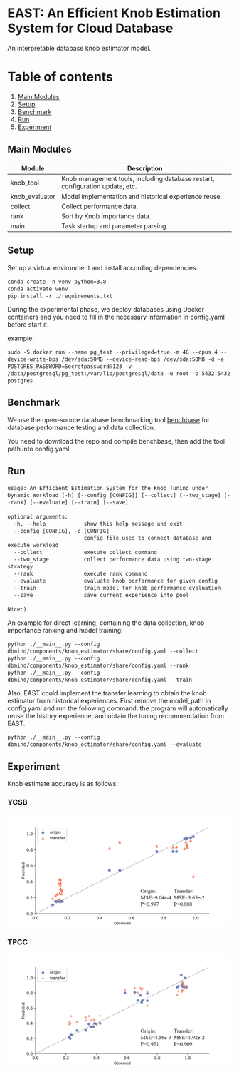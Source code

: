 # EAST: An Efficient Knob Estimation System for Cloud Database


An interpretable database knob estimator model. 


# Table of contents

1. [Main Modules](#modules)
2. [Setup](#setup)
3. [Benchmark](#benchmark)
4. [Run](#run)
5. [Experiment](#experiment)

## Main Modules <a name="modules"></a>

| Module                    | Description                                                                                   |
|---------------------------|-----------------------------------------------------------------------------------------------|
| knob_tool                 | Knob management tools, including database restart, configuration update, etc.                 |
| knob_evaluator            | Model implementation and historical experience reuse.                                         |
| collect                   | Collect performance data.                                                                     |
| rank                      | Sort by Knob Importance data.                                                                 |
| main                      | Task startup and parameter parsing.                                                           |

## Setup <a name="setup"></a>

Set up a virtual environment and install according dependencies. 

```shell
conda create -n venv python=3.8
conda activate venv
pip install -r ./requirements.txt
```

During the experimental phase, we deploy databases using Docker containers and you need to fill in the necessary information in config.yaml before start it. 

example:
```shell
sudo -S docker run --name pg_test --privileged=true -m 4G --cpus 4 --device-write-bps /dev/sda:50MB --device-read-bps /dev/sda:50MB -d -e POSTGRES_PASSWORD=Secretpassword@123 -v /data/postgresql/pg_test:/var/lib/postgresql/data -u root -p 5432:5432 postgres
```

## Benchmark <a name="benchmark"></a>

We use the open-source database benchmarking tool [benchbase](https://github.com/cmu-db/benchbase) for database performance testing and data collection.

You need to download the repo and compile benchbase, then add the tool path into config.yaml

## Run <a name="run"></a>

```
usage: An Efficient Estimation System for the Knob Tuning under Dynamic Workload [-h] [--config [CONFIG]] [--collect] [--two_stage] [--rank] [--evaluate] [--train] [--save]

optional arguments:
  -h, --help            show this help message and exit
  --config [CONFIG], -c [CONFIG]
                        config file used to connect database and execute workload
  --collect             execute collect command
  --two_stage           collect performance data using two-stage strategy
  --rank                execute rank command
  --evaluate            evaluate knob performance for given config
  --train               train model for knob performance evaluation
  --save                save current experience into pool

Nice:)
```

An example for direct learning, containing the data collection, knob importance ranking and model training.

```shell
python ./__main__.py --config dbmind/components/knob_estimator/share/config.yaml --collect
python ./__main__.py --config dbmind/components/knob_estimator/share/config.yaml --rank
python ./__main__.py --config dbmind/components/knob_estimator/share/config.yaml --train
```

Also, EAST could implement the transfer learning to obtain the knob estimator from historical experiences. First remove the model_path in config.yaml and run the following command, the program will automatically reuse the history experience, and obtain the tuning recommendation from EAST.

```shell
python ./__main__.py --config dbmind/components/knob_estimator/share/config.yaml --evaluate
```

## Experiment <a name="experiment"></a>

Knob estimate accuracy is as follows:

### YCSB 

![YCSB Result](share/ycsb.png)

### TPCC 

![TPCC Result](share/tpcc.png)